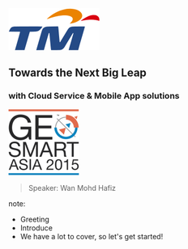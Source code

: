 

<img style="background:none; border:none; box-shadow:none;" src="resources/tm.png">

## Towards the Next Big Leap 
### with Cloud Service & Mobile App solutions

<img style="background:none; border:none; box-shadow:none;" src="resources/geosmart_logo.png">

> Speaker: Wan Mohd Hafiz

note:
- Greeting
- Introduce
- We have a lot to cover, so let's get started!